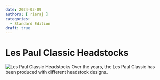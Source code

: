 ```yaml
---
date: 2024-03-09
authors: [ rieraj ]
categories:
  - Standard Edition
draft: true
---
```

# Les Paul Classic Headstocks

![Les Paul Classic Headstocks](https://dummyimage.com/1200x500/)
Over the years, the Les Paul Classic has been produced with different headstock designs.

<!-- more -->
